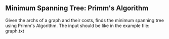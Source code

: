 ## Minimum Spanning Tree: Primm's Algorithm

Given the archs of a graph and their costs, finds the minimum spanning tree using Primm's Algorithm.
The input should be like in the example file: graph.txt
